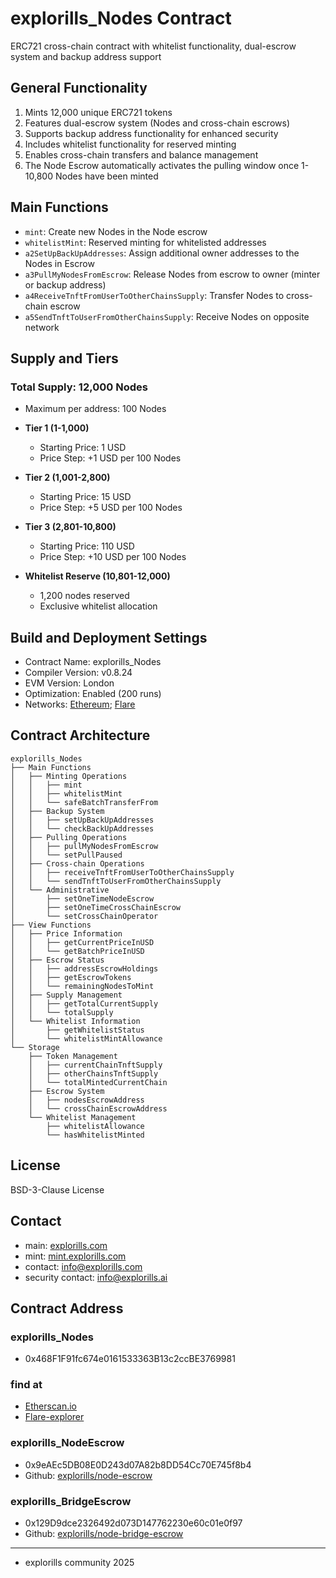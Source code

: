 # explorills_Nodes Contract

ERC721 cross-chain contract with whitelist functionality, dual-escrow system and backup address support

## General Functionality

1. Mints 12,000 unique ERC721 tokens
2. Features dual-escrow system (Nodes and cross-chain escrows)
3. Supports backup address functionality for enhanced security
4. Includes whitelist functionality for reserved minting
5. Enables cross-chain transfers and balance management
6. The Node Escrow automatically activates the pulling window once 1-10,800 Nodes have been minted

## Main Functions

* `mint`: Create new Nodes in the Node escrow
* `whitelistMint`: Reserved minting for whitelisted addresses
* `a2SetUpBackUpAddresses`: Assign additional owner addresses to the Nodes in Escrow
* `a3PullMyNodesFromEscrow`: Release Nodes from escrow to owner (minter or backup address)
* `a4ReceiveTnftFromUserToOtherChainsSupply`: Transfer Nodes to cross-chain escrow
* `a5SendTnftToUserFromOtherChainsSupply`: Receive Nodes on opposite network 

## Supply and Tiers

### Total Supply: 12,000 Nodes

* Maximum per address: 100 Nodes

* **Tier 1 (1-1,000)**
  - Starting Price: 1 USD
  - Price Step: +1 USD per 100 Nodes
* **Tier 2 (1,001-2,800)**
  - Starting Price: 15 USD
  - Price Step: +5 USD per 100 Nodes
* **Tier 3 (2,801-10,800)**
  - Starting Price: 110 USD
  - Price Step: +10 USD per 100 Nodes
* **Whitelist Reserve (10,801-12,000)**
  - 1,200 nodes reserved
  - Exclusive whitelist allocation

## Build and Deployment Settings
* Contract Name: explorills_Nodes
* Compiler Version: v0.8.24
* EVM Version: London
* Optimization: Enabled (200 runs)
* Networks: [Ethereum](https://ethereum.org/en/); [Flare](https://flare.network/)

## Contract Architecture
```
explorills_Nodes
├── Main Functions
│   ├── Minting Operations
│   │   ├── mint
│   │   ├── whitelistMint
│   │   └── safeBatchTransferFrom
│   ├── Backup System
│   │   ├── setUpBackUpAddresses
│   │   └── checkBackUpAddresses
│   ├── Pulling Operations
│   │   ├── pullMyNodesFromEscrow
│   │   └── setPullPaused
│   ├── Cross-chain Operations
│   │   ├── receiveTnftFromUserToOtherChainsSupply
│   │   └── sendTnftToUserFromOtherChainsSupply
│   └── Administrative
│       ├── setOneTimeNodeEscrow
│       ├── setOneTimeCrossChainEscrow
│       └── setCrossChainOperator
├── View Functions
│   ├── Price Information
│   │   ├── getCurrentPriceInUSD
│   │   └── getBatchPriceInUSD
│   ├── Escrow Status
│   │   ├── addressEscrowHoldings
│   │   ├── getEscrowTokens
│   │   └── remainingNodesToMint
│   ├── Supply Management
│   │   ├── getTotalCurrentSupply
│   │   └── totalSupply
│   └── Whitelist Information
│       ├── getWhitelistStatus
│       └── whitelistMintAllowance
└── Storage
    ├── Token Management
    │   ├── currentChainTnftSupply
    │   ├── otherChainsTnftSupply
    │   └── totalMintedCurrentChain
    ├── Escrow System
    │   ├── nodesEscrowAddress
    │   └── crossChainEscrowAddress
    └── Whitelist Management
        ├── whitelistAllowance
        └── hasWhitelistMinted
```

## License

BSD-3-Clause License

## Contact

- main: [explorills.com](https://explorills.com)
- mint: [mint.explorills.com](https://mint.explorills.com)
- contact: info@explorills.com
- security contact: info@explorills.ai

## Contract Address
### explorills_Nodes 
- 0x468F1F91fc674e0161533363B13c2ccBE3769981
### find at
- [Etherscan.io](https://etherscan.io/address/0x468F1F91fc674e0161533363B13c2ccBE3769981#code)
- [Flare-explorer](https://flare-explorer.flare.network/address/0x468F1F91fc674e0161533363B13c2ccBE3769981?tab=contract)

### explorills_NodeEscrow
- 0x9eAEc5DB08E0D243d07A82b8DD54Cc70E745f8b4
- Github: [explorills/node-escrow](https://github.com/explorills/node-escrow/tree/main)

### explorills_BridgeEscrow
- 0x129D9dce2326492d073D147762230e60c01e0f97
- Github: [explorills/node-bridge-escrow](https://github.com/explorills/node-bridge-escrow/tree/main)
---

- explorills community 2025
